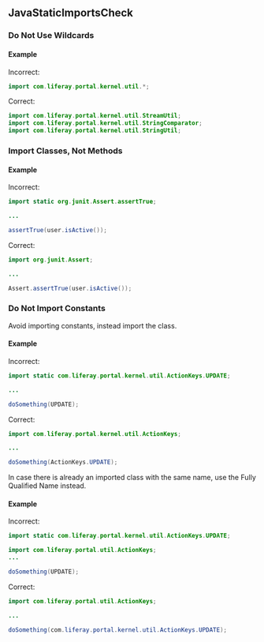 ## JavaStaticImportsCheck

### Do Not Use Wildcards

#### Example

Incorrect:

```java
import com.liferay.portal.kernel.util.*;
```

Correct:

```java
import com.liferay.portal.kernel.util.StreamUtil;
import com.liferay.portal.kernel.util.StringComparator;
import com.liferay.portal.kernel.util.StringUtil;
```

### Import Classes, Not Methods

#### Example

Incorrect:

```java
import static org.junit.Assert.assertTrue;

...

assertTrue(user.isActive());
```

Correct:

```java
import org.junit.Assert;

...

Assert.assertTrue(user.isActive());
```

### Do Not Import Constants

Avoid importing constants, instead import the class.

#### Example

Incorrect:

```java
import static com.liferay.portal.kernel.util.ActionKeys.UPDATE;

...

doSomething(UPDATE);
```

Correct:

```java
import com.liferay.portal.kernel.util.ActionKeys;

...

doSomething(ActionKeys.UPDATE);
```

In case there is already an imported class with the same name, use the Fully
Qualified Name instead.

#### Example

Incorrect:

```java
import static com.liferay.portal.kernel.util.ActionKeys.UPDATE;

import com.liferay.portal.util.ActionKeys;
...

doSomething(UPDATE);
```

Correct:

```java
import com.liferay.portal.util.ActionKeys;

...

doSomething(com.liferay.portal.kernel.util.ActionKeys.UPDATE);
```